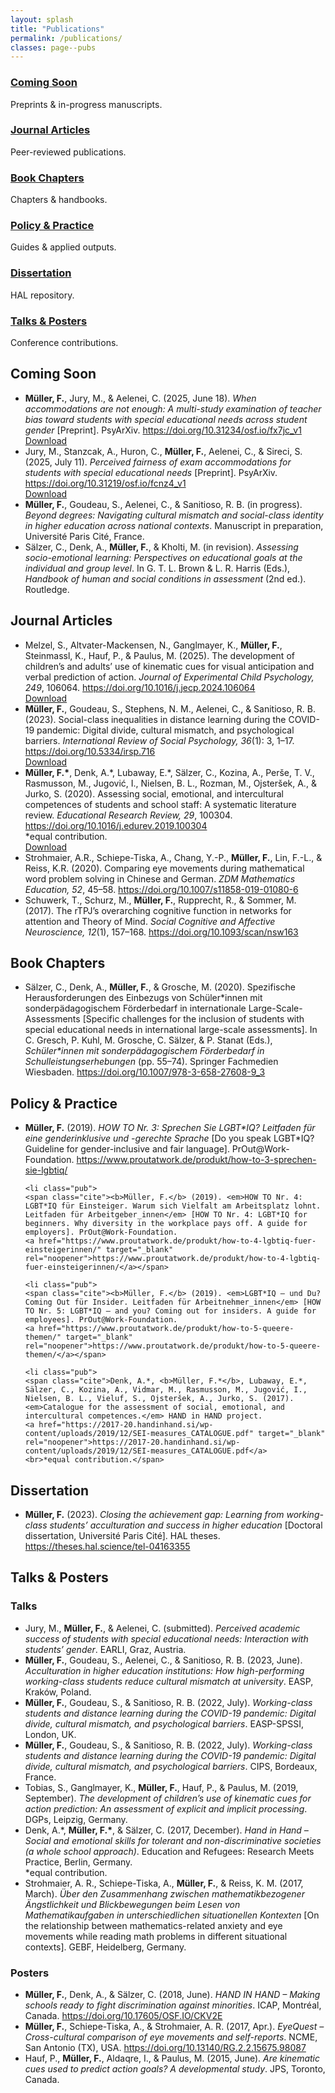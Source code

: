 ```yaml
---
layout: splash
title: "Publications"
permalink: /publications/
classes: page--pubs
---
```


<link rel="stylesheet" href="/assets/css/custom.css?v=20250808">

<div class="pubs-wrapper">

  <!-- Top cards -->
  <div class="research-grid">
    <div class="research-card"><h3><a href="#wip">Coming Soon</a></h3><p>Preprints & in-progress manuscripts.</p></div>
    <div class="research-card"><h3><a href="#journals">Journal Articles</a></h3><p>Peer-reviewed publications.</p></div>
    <div class="research-card"><h3><a href="#chapters">Book Chapters</a></h3><p>Chapters & handbooks.</p></div>
    <div class="research-card"><h3><a href="#policy">Policy & Practice</a></h3><p>Guides & applied outputs.</p></div>
    <div class="research-card"><h3><a href="#thesis">Dissertation</a></h3><p>HAL repository.</p></div>
    <div class="research-card"><h3><a href="#talks">Talks & Posters</a></h3><p>Conference contributions.</p></div>
  </div>

  <!-- Coming Soon -->
  <h2 id="wip">Coming Soon</h2>
  <ul class="pubs-list">

  <li class="pub">
    <span class="cite"><b>Müller, F.</b>, Jury, M., & Aelenei, C. (2025, June 18). <em>When accommodations are not enough: A multi-study examination of teacher bias toward students with special educational needs across student gender</em> [Preprint]. PsyArXiv.
    <a href="https://doi.org/10.31234/osf.io/fx7jc_v1" target="_blank" rel="noopener">https://doi.org/10.31234/osf.io/fx7jc_v1</a></span>
  <div class="actions">
    <a class="dl-btn" href="/assets/papers/mueller_2025_preprint.pdf" download>Download</a>
  </div>
</li>

  <li class="pub">
    <span class="cite">Jury, M., Stanzcak, A., Huron, C., <b>Müller, F.</b>, Aelenei, C., & Sireci, S. (2025, July 11). <em>Perceived fairness of exam accommodations for students with special educational needs</em> [Preprint]. PsyArXiv.
    <a href="https://doi.org/10.31219/osf.io/fcnz4_v1" target="_blank" rel="noopener">https://doi.org/10.31219/osf.io/fcnz4_v1</a></span>
<div class="actions">
    <a class="dl-btn" href="/assets/papers/jury_2025_preprint.pdf" download>Download</a>
  </div>
</li>

  <li class="pub">
    <span class="cite"><b>Müller, F.</b>, Goudeau, S., Aelenei, C., & Sanitioso, R. B. (in progress). <em>Beyond degrees: Navigating cultural mismatch and social-class identity in higher education across national contexts</em>. Manuscript in preparation, Université Paris Cité, France.</span>
  </li>

  <li class="pub">
    <span class="cite">Sälzer, C., Denk, A., <b>Müller, F.</b>, & Kholti, M. (in revision). <em>Assessing socio-emotional learning: Perspectives on educational goals at the individual and group level</em>. In G. T. L. Brown & L. R. Harris (Eds.), <em>Handbook of human and social conditions in assessment</em> (2nd ed.). Routledge.</span>
  </li>

  </ul>

<!-- Journal Articles -->
<h2 id="journals">Journal Articles</h2>
<ul class="pubs-list">

  <li class="pub">
    <span class="cite">
      Melzel, S., Altvater-Mackensen, N., Ganglmayer, K., <b>Müller, F.</b>, Steinmassl, K., Hauf, P., & Paulus, M. (2025). 
      The development of children’s and adults’ use of kinematic cues for visual anticipation and verbal prediction of action. 
      <em>Journal of Experimental Child Psychology, 249</em>, 106064. 
      <a href="https://doi.org/10.1016/j.jecp.2024.106064" target="_blank" rel="noopener">https://doi.org/10.1016/j.jecp.2024.106064</a>
    </span>
    <div class="actions">
      <a class="dl-btn" href="/assets/papers/melzel_2025_jecp.pdf" download>Download</a>
    </div>
  </li>

  <li class="pub">
    <span class="cite">
      <b>Müller, F.</b>, Goudeau, S., Stephens, N. M., Aelenei, C., & Sanitioso, R. B. (2023). 
      Social-class inequalities in distance learning during the COVID-19 pandemic: Digital divide, cultural mismatch, and psychological barriers. 
      <em>International Review of Social Psychology, 36</em>(1): 3, 1–17. 
      <a href="https://doi.org/10.5334/irsp.716" target="_blank" rel="noopener">https://doi.org/10.5334/irsp.716</a>
    </span>
    <div class="actions">
      <a class="dl-btn" href="/assets/papers/mueller_2023_irsp.pdf" download>Download</a>
    </div>
  </li>

  <li class="pub">
    <span class="cite">
      <b>Müller, F.*</b>, Denk, A.*, Lubaway, E.*, Sälzer, C., Kozina, A., Perše, T. V., Rasmusson, M., Jugović, I., Nielsen, B. L., Rozman, M., Ojsteršek, A., & Jurko, S. (2020). 
      Assessing social, emotional, and intercultural competences of students and school staff: A systematic literature review. 
      <em>Educational Research Review, 29</em>, 100304. 
      <a href="https://doi.org/10.1016/j.edurev.2019.100304" target="_blank" rel="noopener">https://doi.org/10.1016/j.edurev.2019.100304</a>
      <br>*equal contribution.
    </span>
    <div class="actions">
      <a class="dl-btn" href="/assets/papers/mueller_2020_ERR.pdf" download>Download</a>
    </div>
  </li>

  <li class="pub">
    <span class="cite">
      Strohmaier, A.R., Schiepe-Tiska, A., Chang, Y.-P., <b>Müller, F.</b>, Lin, F.-L., & Reiss, K.R. (2020). 
      Comparing eye movements during mathematical word problem solving in Chinese and German. 
      <em>ZDM Mathematics Education, 52</em>, 45–58.
      <a href="https://doi.org/10.1007/s11858-019-01080-6" target="_blank" rel="noopener">https://doi.org/10.1007/s11858-019-01080-6</a>
    </span>
  </li>

  <li class="pub">
    <span class="cite">
      Schuwerk, T., Schurz, M., <b>Müller, F.</b>, Rupprecht, R., & Sommer, M. (2017). 
      The rTPJ’s overarching cognitive function in networks for attention and Theory of Mind. 
      <em>Social Cognitive and Affective Neuroscience, 12</em>(1), 157–168. 
      <a href="https://doi.org/10.1093/scan/nsw163" target="_blank" rel="noopener">https://doi.org/10.1093/scan/nsw163</a>
    </span>
  </li>
</ul>



  <!-- Book Chapters -->
  <h2 id="chapters">Book Chapters</h2>
  <ul class="pubs-list">

  <li class="pub">
    <span class="cite">Sälzer, C., Denk, A., <b>Müller, F.</b>, & Grosche, M. (2020). Spezifische Herausforderungen des Einbezugs von Schüler*innen mit sonderpädagogischem Förderbedarf in internationale Large-Scale-Assessments [Specific challenges for the inclusion of students with special educational needs in international large-scale assessments]. In C. Gresch, P. Kuhl, M. Grosche, C. Sälzer, & P. Stanat (Eds.), <em>Schüler*innen mit sonderpädagogischem Förderbedarf in Schulleistungserhebungen</em> (pp. 55–74). Springer Fachmedien Wiesbaden.
    <a href="https://doi.org/10.1007/978-3-658-27608-9_3" target="_blank" rel="noopener">https://doi.org/10.1007/978-3-658-27608-9_3</a></span>
  </li>

  </ul>

  <!-- Policy & Practice -->
  <h2 id="policy">Policy & Practice</h2>
  <ul class="pubs-list">

  <li class="pub">
    <span class="cite"><b>Müller, F.</b> (2019). <em>HOW TO Nr. 3: Sprechen Sie LGBT*IQ? Leitfaden für eine genderinklusive und -gerechte Sprache</em> [Do you speak LGBT*IQ? Guideline for gender-inclusive and fair language]. PrOut@Work-Foundation.
    <a href="https://www.proutatwork.de/produkt/how-to-3-sprechen-sie-lgbtiq/" target="_blank" rel="noopener">https://www.proutatwork.de/produkt/how-to-3-sprechen-sie-lgbtiq/</a></span>
  </li>

    <li class="pub">
    <span class="cite"><b>Müller, F.</b> (2019). <em>HOW TO Nr. 4: LGBT*IQ für Einsteiger. Warum sich Vielfalt am Arbeitsplatz lohnt. Leitfaden für Arbeitgeber_innen</em> [HOW TO Nr. 4: LGBT*IQ for beginners. Why diversity in the workplace pays off. A guide for employers]. PrOut@Work-Foundation.
    <a href="https://www.proutatwork.de/produkt/how-to-4-lgbtiq-fuer-einsteigerinnen/" target="_blank" rel="noopener">https://www.proutatwork.de/produkt/how-to-4-lgbtiq-fuer-einsteigerinnen/</a></span>
  </li>

    <li class="pub">
    <span class="cite"><b>Müller, F.</b> (2019). <em>LGBT*IQ – und Du? Coming Out für Insider. Leitfaden für Arbeitnehmer_innen</em> [HOW TO Nr. 5: LGBT*IQ – and you? Coming out for insiders. A guide for employees]. PrOut@Work-Foundation.
    <a href="https://www.proutatwork.de/produkt/how-to-5-queere-themen/" target="_blank" rel="noopener">https://www.proutatwork.de/produkt/how-to-5-queere-themen/</a></span>
  </li>

    <li class="pub">
    <span class="cite">Denk, A.*, <b>Müller, F.*</b>, Lubaway, E.*, Sälzer, C., Kozina, A., Vidmar, M., Rasmusson, M., Jugović, I., Nielsen, B. L., Vieluf, S., Ojsteršek, A., Jurko, S. (2017). <em>Catalogue for the assessment of social, emotional, and intercultural competences.</em> HAND in HAND project.
    <a href="https://2017-20.handinhand.si/wp-content/uploads/2019/12/SEI-measures_CATALOGUE.pdf" target="_blank" rel="noopener">https://2017-20.handinhand.si/wp-content/uploads/2019/12/SEI-measures_CATALOGUE.pdf</a>
    <br>*equal contribution.</span>
  </li>
  </ul>

  <!-- Dissertation -->
  <h2 id="thesis">Dissertation</h2>
  <ul class="pubs-list">
  <li class="pub">
    <span class="cite"><b>Müller, F.</b> (2023). <em>Closing the achievement gap: Learning from working-class students’ acculturation and success in higher education</em> [Doctoral dissertation, Université Paris Cité]. HAL theses.
    <a href="https://theses.hal.science/tel-04163355" target="_blank" rel="noopener">https://theses.hal.science/tel-04163355</a></span>
  </li>
  </ul>

  <!-- Talks & Posters -->
  <h2 id="talks">Talks & Posters</h2>

  <h3 class="pub-year">Talks</h3>
  <ul class="pubs-list pubs-list--tight">
    <li>Jury, M., <b>Müller, F.</b>, & Aelenei, C. (submitted). <em>Perceived academic success of students with special educational needs: Interaction with students’ gender</em>. EARLI, Graz, Austria.</li>
    <li><b>Müller, F.</b>, Goudeau, S., Aelenei, C., & Sanitioso, R. B. (2023, June). <em>Acculturation in higher education institutions: How high-performing working-class students reduce cultural mismatch at university</em>. EASP, Kraków, Poland.</li>
    <li><b>Müller, F.</b>, Goudeau, S., & Sanitioso, R. B. (2022, July). <em>Working-class students and distance learning during the COVID-19 pandemic: Digital divide, cultural mismatch, and psychological barriers</em>. EASP-SPSSI, London, UK.</li>
    <li><b>Müller, F.</b>, Goudeau, S., & Sanitioso, R. B. (2022, July). <em>Working-class students and distance learning during the COVID-19 pandemic: Digital divide, cultural mismatch, and psychological barriers</em>. CIPS, Bordeaux, France.</li>
    <li>Tobias, S., Ganglmayer, K., <b>Müller, F.</b>, Hauf, P., & Paulus, M. (2019, September). <em>The development of children’s use of kinematic cues for action prediction: An assessment of explicit and implicit processing</em>. DGPs, Leipzig, Germany.</li>
    <li>Denk, A.*, <b>Müller, F.*</b>, & Sälzer, C. (2017, December). <em>Hand in Hand – Social and emotional skills for tolerant and non-discriminative societies (a whole school approach)</em>. Education and Refugees: Research Meets Practice, Berlin, Germany. <br>*equal contribution.</li>
    <li>Strohmaier, A. R., Schiepe-Tiska, A., <b>Müller, F.</b>, & Reiss, K. M. (2017, March). <em>Über den Zusammenhang zwischen mathematikbezogener Ängstlichkeit und Blickbewegungen beim Lesen von Mathematikaufgaben in unterschiedlichen situationellen Kontexten</em> [On the relationship between mathematics-related anxiety and eye movements while reading math problems in different situational contexts]. GEBF, Heidelberg, Germany.</li>
  </ul>

  <h3 class="pub-year">Posters</h3>
  <ul class="pubs-list pubs-list--tight">
    <li><b>Müller, F.</b>, Denk, A., & Sälzer, C. (2018, June). <em>HAND IN HAND – Making schools ready to fight discrimination against minorities</em>. ICAP, Montréal, Canada. <a href="https://doi.org/10.17605/OSF.IO/CKV2E" target="_blank" rel="noopener">https://doi.org/10.17605/OSF.IO/CKV2E</a></li>
    <li><b>Müller, F.</b>, Schiepe-Tiska, A., & Strohmaier, A. R. (2017, Apr.). <em>EyeQuest – Cross-cultural comparison of eye movements and self-reports</em>. NCME, San Antonio (TX), USA. <a href="https://doi.org/10.13140/RG.2.2.15675.98087" target="_blank" rel="noopener">https://doi.org/10.13140/RG.2.2.15675.98087</a></li>
    <li>Hauf, P., <b>Müller, F.</b>, Aldaqre, I., & Paulus, M. (2015, June). <em>Are kinematic cues used to predict action goals? A developmental study</em>. JPS, Toronto, Canada.</li>
  </ul>

</div>
